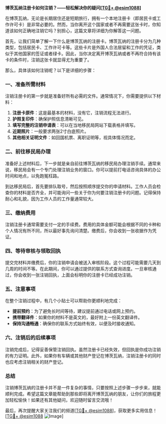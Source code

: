 **博茨瓦纳注册卡如何注销？——轻松解决你的疑问[[TG💪+ @esim1088](https://t.me/s/esim1088)]**

在博茨瓦纳，无论是长期居住还是短期旅行，拥有一个本地注册卡（即居民卡或工作许可卡）是非常必要的。然而，当你离开这个国家或者不再需要这张卡时，你知道该如何正确地注销它吗？别担心，这篇文章将详细为你解答这一问题。

首先，让我们简单了解一下什么是博茨瓦纳的注册卡。博茨瓦纳的注册卡分为几种类型，包括居民卡、工作许可卡等。这些卡片是外国人合法居留和工作的凭证，类似于其他国家的签证或者绿卡。因此，当你决定离开博茨瓦纳或者不再符合持有该卡的条件时，注销这张卡就显得尤为重要了。

那么，具体该如何注销呢？以下是详细的步骤：

### 一、准备所需材料

注销注册卡的第一步就是准备好所有必需的文件。通常情况下，你需要提供以下材料：

1. **注册卡原件**：这是最基本的材料，没有它，注销流程无法进行。
2. **护照复印件**：确保护照信息清晰可见。
3. **填写完整的注销申请表**：可以在当地移民局网站下载表格并填写。
4. **近期照片**：一般要求两张2寸白底照片。
5. **其他相关证明文件**：如回国机票、离职证明等，视具体情况而定。

### 二、前往移民局办理

准备好上述材料后，下一步就是亲自前往博茨瓦纳的移民局办理注销手续。通常来说，移民局会有一个专门处理注销业务的窗口。你可以提前打电话咨询具体的办公时间和地点，以免跑冤枉路。

到达移民局后，首先要排队取号，然后按照顺序提交你的申请材料。工作人员会检查你的材料是否齐全，并可能询问一些关于你为何要注销注册卡的问题。记得保持耐心和礼貌，因为工作人员的工作量通常较大。

### 三、缴纳费用

注销注册卡通常需要支付一定的手续费。费用的具体金额可能会根据不同的卡种和个人情况有所不同，所以最好事先询问清楚。缴费后，你会收到一张收据作为凭证。

### 四、等待审核与领取回执

提交完材料并缴费后，你的注销申请会被送入审核阶段。这个过程可能需要几天到几周的时间不等。在此期间，你可以通过提供的联系方式查询进度。一旦审核通过，你会收到一张注销回执，上面会标明你的注册卡已经成功注销。

### 五、注意事项

在整个注销过程中，有几个小贴士可以帮助你更顺利地完成：

- **提前预约**：为了避免长时间等待，建议提前通过电话或网上预约。
- **携带翻译件**：如果你的材料不是英文的，最好附上一份英文翻译件。
- **保持沟通畅通**：确保你的联系方式始终有效，以便及时接收通知。

### 六、注销后的后续事项

注销完成后，记得妥善保管注销回执。虽然注册卡已经失效，但回执是你成功注销的有力证明。此外，如果你有车辆或其他财产登记在博茨瓦纳，注销注册卡的同时也应考虑注销相关的财产登记。

### 总结

注销博茨瓦纳的注册卡并不是一件复杂的事情，只要按照上述步骤一步步来，就能顺利完成。希望这篇文章能帮助到那些即将离开博茨瓦纳的朋友，让你们的旅程更加轻松愉快！如果还有其他疑问，欢迎随时留言交流哦！

最后，再次提醒大家关注我们的频道[[TG💪+ @esim1088](https://t.me/s/esim1088)]，获取更多实用信息！[[TG💪+ @esim1088](https://t.me/s/esim1088) ![Image](https://i.postimg.cc/4NQfJmqS/Snipaste-2025-05-13-00-14-12.png)]